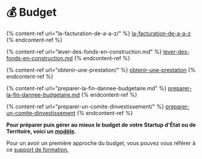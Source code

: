 # 💰 Budget

{% content-ref url="la-facturation-de-a-a-z/" %}
[la-facturation-de-a-a-z](la-facturation-de-a-a-z/)
{% endcontent-ref %}

{% content-ref url="lever-des-fonds-en-construction.md" %}
[lever-des-fonds-en-construction.md](lever-des-fonds-en-construction.md)
{% endcontent-ref %}

{% content-ref url="obtenir-une-prestation/" %}
[obtenir-une-prestation](obtenir-une-prestation/)
{% endcontent-ref %}

{% content-ref url="preparer-la-fin-dannee-budgetaire.md" %}
[preparer-la-fin-dannee-budgetaire.md](preparer-la-fin-dannee-budgetaire.md)
{% endcontent-ref %}

{% content-ref url="preparer-un-comite-dinvestissement/" %}
[preparer-un-comite-dinvestissement](preparer-un-comite-dinvestissement/)
{% endcontent-ref %}

**Pour préparer puis gérer au mieux le budget de votre Startup d'État ou de Territoire, voici un** [**modèle**](https://docs.google.com/spreadsheets/d/1JSVnmruZq0iufjpxabnYKaHcR1XBygL0MXkYOm7nz3E/edit?usp=sharing)**.**

Pour un avoir un première approche du budget, vous pouvez vous référer à ce [support de formation.](https://docs.google.com/presentation/d/1WtBGNns3pwTEXbWXIFPALav9IlGUbPsfpxDpPXI12Js/edit#slide=id.g158d87f59ba\_0\_8)
